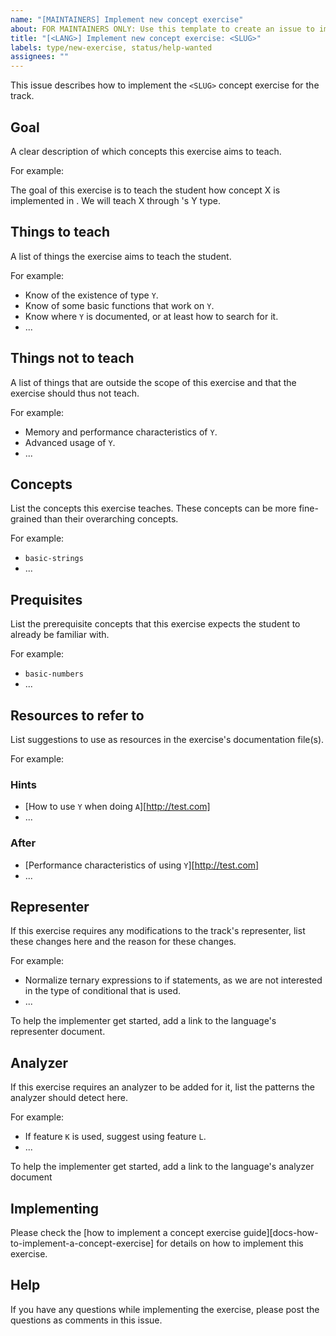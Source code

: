 ```yaml
---
name: "[MAINTAINERS] Implement new concept exercise"
about: FOR MAINTAINERS ONLY: Use this template to create an issue to implement a concept exercise
title: "[<LANG>] Implement new concept exercise: <SLUG>"
labels: type/new-exercise, status/help-wanted
assignees: ""
---
```


This issue describes how to implement the `<SLUG>` concept exercise for the <LANG> track.

## Goal

A clear description of which concepts this exercise aims to teach.

For example:

The goal of this exercise is to teach the student how concept X is implemented in <LANG>. We will teach X through <LANG>'s Y type.

## Things to teach

A list of things the exercise aims to teach the student.

For example:

- Know of the existence of type `Y`.
- Know of some basic functions that work on `Y`.
- Know where `Y` is documented, or at least how to search for it.
- ...

## Things not to teach

A list of things that are outside the scope of this exercise and that the exercise should thus not teach.

For example:

- Memory and performance characteristics of `Y`.
- Advanced usage of `Y`.
- ...

## Concepts

List the concepts this exercise teaches. These concepts can be more fine-grained than their overarching concepts.

For example:

- `basic-strings`
- ...

## Prequisites

List the prerequisite concepts that this exercise expects the student to already be familiar with.

For example:

- `basic-numbers`
- ...

## Resources to refer to

List suggestions to use as resources in the exercise's documentation file(s).

For example:

### Hints

- [How to use `Y` when doing `A`][http://test.com]
- ...

### After

- [Performance characteristics of using `Y`][http://test.com]
- ...

## Representer

If this exercise requires any modifications to the track's representer, list these changes here and the reason for these changes.

For example:

- Normalize ternary expressions to if statements, as we are not interested in the type of conditional that is used.
- ...

To help the implementer get started, add a link to the language's representer document.

## Analyzer

If this exercise requires an analyzer to be added for it, list the patterns the analyzer should detect here.

For example:

- If feature `K` is used, suggest using feature `L`.
- ...

To help the implementer get started, add a link to the language's analyzer document

## Implementing

Please check the [how to implement a concept exercise guide][docs-how-to-implement-a-concept-exercise] for details on how to implement this exercise.

## Help

If you have any questions while implementing the exercise, please post the questions as comments in this issue.
